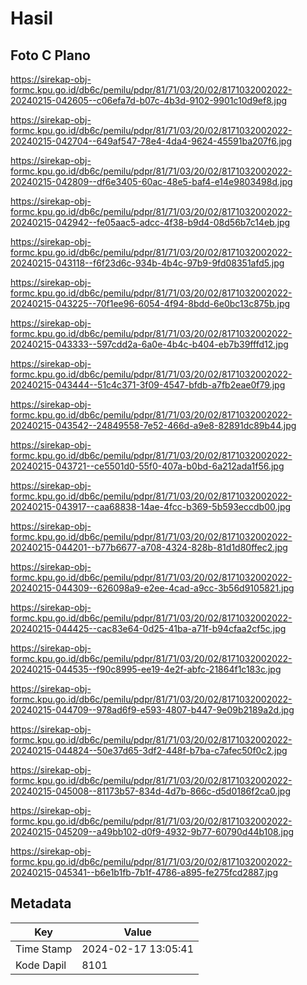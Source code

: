 # Hasil

## Foto C Plano

https://sirekap-obj-formc.kpu.go.id/db6c/pemilu/pdpr/81/71/03/20/02/8171032002022-20240215-042605--c06efa7d-b07c-4b3d-9102-9901c10d9ef8.jpg

https://sirekap-obj-formc.kpu.go.id/db6c/pemilu/pdpr/81/71/03/20/02/8171032002022-20240215-042704--649af547-78e4-4da4-9624-45591ba207f6.jpg

https://sirekap-obj-formc.kpu.go.id/db6c/pemilu/pdpr/81/71/03/20/02/8171032002022-20240215-042809--df6e3405-60ac-48e5-baf4-e14e9803498d.jpg

https://sirekap-obj-formc.kpu.go.id/db6c/pemilu/pdpr/81/71/03/20/02/8171032002022-20240215-042942--fe05aac5-adcc-4f38-b9d4-08d56b7c14eb.jpg

https://sirekap-obj-formc.kpu.go.id/db6c/pemilu/pdpr/81/71/03/20/02/8171032002022-20240215-043118--f6f23d6c-934b-4b4c-97b9-9fd08351afd5.jpg

https://sirekap-obj-formc.kpu.go.id/db6c/pemilu/pdpr/81/71/03/20/02/8171032002022-20240215-043225--70f1ee96-6054-4f94-8bdd-6e0bc13c875b.jpg

https://sirekap-obj-formc.kpu.go.id/db6c/pemilu/pdpr/81/71/03/20/02/8171032002022-20240215-043333--597cdd2a-6a0e-4b4c-b404-eb7b39fffd12.jpg

https://sirekap-obj-formc.kpu.go.id/db6c/pemilu/pdpr/81/71/03/20/02/8171032002022-20240215-043444--51c4c371-3f09-4547-bfdb-a7fb2eae0f79.jpg

https://sirekap-obj-formc.kpu.go.id/db6c/pemilu/pdpr/81/71/03/20/02/8171032002022-20240215-043542--24849558-7e52-466d-a9e8-82891dc89b44.jpg

https://sirekap-obj-formc.kpu.go.id/db6c/pemilu/pdpr/81/71/03/20/02/8171032002022-20240215-043721--ce5501d0-55f0-407a-b0bd-6a212ada1f56.jpg

https://sirekap-obj-formc.kpu.go.id/db6c/pemilu/pdpr/81/71/03/20/02/8171032002022-20240215-043917--caa68838-14ae-4fcc-b369-5b593eccdb00.jpg

https://sirekap-obj-formc.kpu.go.id/db6c/pemilu/pdpr/81/71/03/20/02/8171032002022-20240215-044201--b77b6677-a708-4324-828b-81d1d80ffec2.jpg

https://sirekap-obj-formc.kpu.go.id/db6c/pemilu/pdpr/81/71/03/20/02/8171032002022-20240215-044309--626098a9-e2ee-4cad-a9cc-3b56d9105821.jpg

https://sirekap-obj-formc.kpu.go.id/db6c/pemilu/pdpr/81/71/03/20/02/8171032002022-20240215-044425--cac83e64-0d25-41ba-a71f-b94cfaa2cf5c.jpg

https://sirekap-obj-formc.kpu.go.id/db6c/pemilu/pdpr/81/71/03/20/02/8171032002022-20240215-044535--f90c8995-ee19-4e2f-abfc-21864f1c183c.jpg

https://sirekap-obj-formc.kpu.go.id/db6c/pemilu/pdpr/81/71/03/20/02/8171032002022-20240215-044709--978ad6f9-e593-4807-b447-9e09b2189a2d.jpg

https://sirekap-obj-formc.kpu.go.id/db6c/pemilu/pdpr/81/71/03/20/02/8171032002022-20240215-044824--50e37d65-3df2-448f-b7ba-c7afec50f0c2.jpg

https://sirekap-obj-formc.kpu.go.id/db6c/pemilu/pdpr/81/71/03/20/02/8171032002022-20240215-045008--81173b57-834d-4d7b-866c-d5d0186f2ca0.jpg

https://sirekap-obj-formc.kpu.go.id/db6c/pemilu/pdpr/81/71/03/20/02/8171032002022-20240215-045209--a49bb102-d0f9-4932-9b77-60790d44b108.jpg

https://sirekap-obj-formc.kpu.go.id/db6c/pemilu/pdpr/81/71/03/20/02/8171032002022-20240215-045341--b6e1b1fb-7b1f-4786-a895-fe275fcd2887.jpg


## Metadata

| Key        | Value               |
| ---------- | ------------------- |
| Time Stamp | 2024-02-17 13:05:41 |
| Kode Dapil | 8101                |



